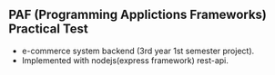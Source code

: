 ## PAF (Programming Applictions Frameworks) Practical Test

- e-commerce system backend (3rd year 1st semester project).
- Implemented with nodejs(express framework) rest-api. 
